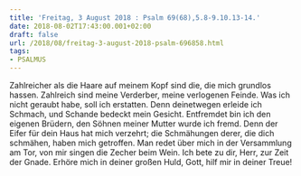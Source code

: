 ```yaml
---
title: 'Freitag, 3 August 2018 : Psalm 69(68),5.8-9.10.13-14.'
date: 2018-08-02T17:43:00.001+02:00
draft: false
url: /2018/08/freitag-3-august-2018-psalm-696858.html
tags: 
- PSALMUS
---
```


Zahlreicher als die Haare auf meinem Kopf sind die, die mich grundlos hassen. Zahlreich sind meine Verderber, meine verlogenen Feinde. Was ich nicht geraubt habe, soll ich erstatten. Denn deinetwegen erleide ich Schmach, und Schande bedeckt mein Gesicht. Entfremdet bin ich den eigenen Brüdern, den Söhnen meiner Mutter wurde ich fremd. Denn der Eifer für dein Haus hat mich verzehrt; die Schmähungen derer, die dich schmähen, haben mich getroffen. Man redet über mich in der Versammlung am Tor, von mir singen die Zecher beim Wein. Ich bete zu dir, Herr, zur Zeit der Gnade. Erhöre mich in deiner großen Huld, Gott, hilf mir in deiner Treue!